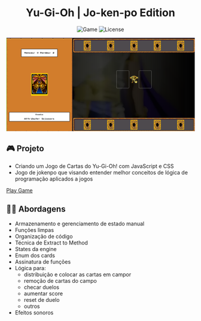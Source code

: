 <h1 align="center">Yu-Gi-Oh | Jo-ken-po Edition</h1>

<p align="center">
  <img alt="Game" src="https://img.shields.io/static/v1?label=Game&message=JoKenPo&color=8257E5&labelColor=000000"  />
  <img alt="License" src="https://img.shields.io/static/v1?label=license&message=MIT&color=49AA26&labelColor=000000">
</p>


<p align="center">
  <img alt="GAME" src="./src/data/game.png">
</p>


## 🎮 Projeto

- Criando um Jogo de Cartas do Yu-Gi-Oh! com JavaScript e CSS
- Jogo de jokenpo que visando entender melhor conceitos de lógica de programação aplicados a jogos

<a href="https://leoviana00.github.io/yu-gi-oh-game-jokenpo/">Play Game</a>

## 👨‍💻 Abordagens

- Armazenamento e gerenciamento de estado manual
- Funções limpas
- Organização de código
- Técnica de Extract to Method
- States da engine
- Enum dos cards
- Assinatura de funções
- Lógica para:
    - distribuição e colocar as cartas em campor
    - remoção de cartas do campo
    - checar duelos
    - aumentar score
    - reset de duelo
    - outros
- Efeitos sonoros

